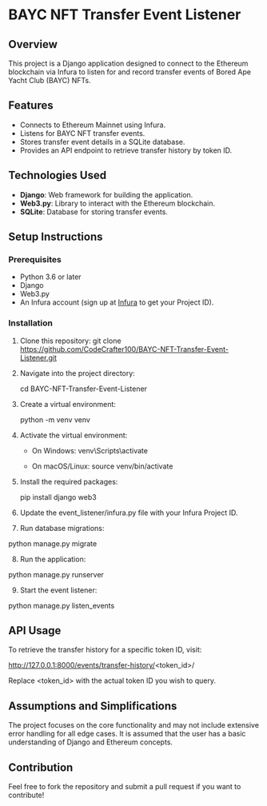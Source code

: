 # BAYC NFT Transfer Event Listener

## Overview

This project is a Django application designed to connect to the Ethereum blockchain via Infura to listen for and record transfer events of Bored Ape Yacht Club (BAYC) NFTs.

## Features

- Connects to Ethereum Mainnet using Infura.
- Listens for BAYC NFT transfer events.
- Stores transfer event details in a SQLite database.
- Provides an API endpoint to retrieve transfer history by token ID.

## Technologies Used

- **Django**: Web framework for building the application.
- **Web3.py**: Library to interact with the Ethereum blockchain.
- **SQLite**: Database for storing transfer events.

## Setup Instructions

### Prerequisites

- Python 3.6 or later
- Django
- Web3.py
- An Infura account (sign up at [Infura](https://infura.io/) to get your Project ID).

### Installation

1. Clone this repository:
   git clone https://github.com/CodeCrafter100/BAYC-NFT-Transfer-Event-Listener.git

2. Navigate into the project directory:

   cd BAYC-NFT-Transfer-Event-Listener

3. Create a virtual environment:

   python -m venv venv

4. Activate the virtual environment:

   - On Windows:
     venv\Scripts\activate

   - On macOS/Linux:
     source venv/bin/activate

5. Install the required packages:

   pip install django web3

6. Update the event_listener/infura.py file with your Infura Project ID.

7. Run database migrations:

python manage.py migrate

8. Run the application:

python manage.py runserver

9. Start the event listener:

python manage.py listen_events

## API Usage

To retrieve the transfer history for a specific token ID, visit:

http://127.0.0.1:8000/events/transfer-history/<token_id>/

Replace <token_id> with the actual token ID you wish to query.

## Assumptions and Simplifications

The project focuses on the core functionality and may not include extensive error handling for all edge cases.
It is assumed that the user has a basic understanding of Django and Ethereum concepts.

## Contribution

Feel free to fork the repository and submit a pull request if you want to contribute!
